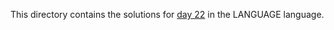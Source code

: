 This directory contains the solutions for [day 22](http://adventofcode.com/2016/day/22) in the LANGUAGE language.
